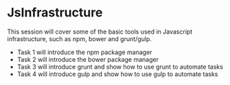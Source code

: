 # JsInfrastructure
This session will cover some of the basic tools used in Javascript infrastructure, such as npm, bower and grunt/gulp.

* Task 1 will introduce the npm package manager
* Task 2 will introduce the bower package manager
* Task 3 will introduce grunt and show how to use grunt to automate tasks
* Task 4 will introduce gulp and show how to use gulp to automate tasks